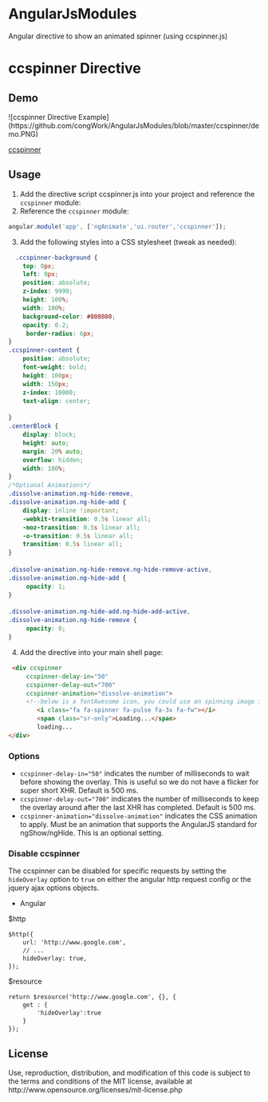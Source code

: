 # AngularJsModules

Angular directive to show an animated spinner (using ccspinner.js)

# ccspinner Directive

<h2>Demo</h2>
![ccspinner Directive Example](https://github.com/congWork/AngularJsModules/blob/master/ccspinner/demo.PNG)

<p><a href="https://plnkr.co/ZHFNKJswOlCHRfbjfbhZ" alt="ccspinner">ccspinner</a></p>


<h2>Usage</h2>

1. Add the directive script ccspinner.js into your project and reference the `ccspinner` module:
2. Reference the `ccspinner` module:

```javascript
angular.module('app', ['ngAnimate','ui.router','ccspinner']);
```

3. Add the following styles into a CSS stylesheet (tweak as needed):

```css
  .ccspinner-background {
    top: 0px;
    left: 0px;
    position: absolute;
    z-index: 9999;
    height: 100%;
    width: 100%;
    background-color: #808080;
    opacity: 0.2;
     border-radius: 6px;
}
.ccspinner-content {
    position: absolute;
    font-weight: bold;
    height: 100px;
    width: 150px;
    z-index: 10000;
    text-align: center;
   
}
.centerBlock {
    display: block;
    height: auto;
    margin: 20% auto;
    overflow: hidden;
    width: 100%;
}
/*Optional Animations*/
.dissolve-animation.ng-hide-remove,
.dissolve-animation.ng-hide-add {
    display: inline !important;
    -webkit-transition: 0.5s linear all;
    -moz-transition: 0.5s linear all;
    -o-transition: 0.5s linear all;
    transition: 0.5s linear all;
}

.dissolve-animation.ng-hide-remove.ng-hide-remove-active,
.dissolve-animation.ng-hide-add {
     opacity: 1;
}

.dissolve-animation.ng-hide-add.ng-hide-add-active,
.dissolve-animation.ng-hide-remove {
     opacity: 0;
}

```

4. Add the directive into your main shell page:

```html
 <div ccspinner
     ccspinner-delay-in="50"
     ccspinner-delay-out="700"
     ccspinner-animation="dissolve-animation">
	 <!--below is a fontAwesome icon, you could use an spinning image instead-->
        <i class="fa fa-spinner fa-pulse fa-3x fa-fw"></i>
        <span class="sr-only">Loading...</span>
        loading...
</div>
```
### Options

- `ccspinner-delay-in="50"` indicates the number of milliseconds to wait before showing the overlay. This is useful so we do not have a flicker for super short XHR. Default is 500 ms.
- `ccspinner-delay-out="700"` indicates the number of milliseconds to keep the overlay around after the last XHR has completed. Default is 500 ms.
- `ccspinner-animation="dissolve-animation"` indicates the CSS animation to apply. Must be an animation that supports the AngularJS standard for ngShow/ngHide. This is an optional setting. 

### Disable ccspinner

The ccspinner can be disabled for specific requests by setting the `hideOverlay` option to `true`
on either the angular http request config or the jquery ajax options objects.

- Angular

$http
```
$http({
    url: 'http://www.google.com',
    // ...
    hideOverlay: true,
});
```
$resource
```$resource
return $resource('http://www.google.com', {}, {
    get : {
        'hideOverlay':true
    }
});
```



<h2>License</h2>
  
<p>Use, reproduction, distribution, and modification of this code is subject to the terms and conditions of the MIT license, available at http://www.opensource.org/licenses/mit-license.php</p>
